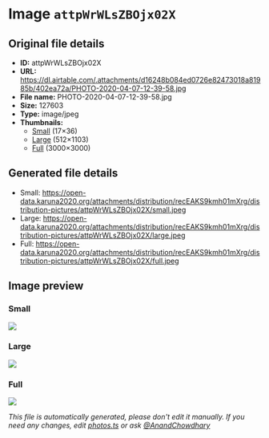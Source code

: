 # Image `attpWrWLsZBOjx02X`

## Original file details

- **ID:** attpWrWLsZBOjx02X
- **URL:** https://dl.airtable.com/.attachments/d16248b084ed0726e82473018a81985b/402ea72a/PHOTO-2020-04-07-12-39-58.jpg
- **File name:** PHOTO-2020-04-07-12-39-58.jpg
- **Size:** 127603
- **Type:** image/jpeg
- **Thumbnails:**
  - [Small](https://dl.airtable.com/.attachmentThumbnails/57bf1435dedf829a9a4b88ef440ee1b6/82a55ceb) (17×36)
  - [Large](https://dl.airtable.com/.attachmentThumbnails/c43301522060f51eef7b49cdfd379068/f271be48) (512×1103)
  - [Full](https://dl.airtable.com/.attachmentThumbnails/8c32b5b8b399bb43cd40e41b86cdc209/0dec324e) (3000×3000)

## Generated file details

- Small: https://open-data.karuna2020.org/attachments/distribution/recEAKS9kmh01mXrg/distribution-pictures/attpWrWLsZBOjx02X/small.jpeg
- Large: https://open-data.karuna2020.org/attachments/distribution/recEAKS9kmh01mXrg/distribution-pictures/attpWrWLsZBOjx02X/large.jpeg
- Full: https://open-data.karuna2020.org/attachments/distribution/recEAKS9kmh01mXrg/distribution-pictures/attpWrWLsZBOjx02X/full.jpeg

## Image preview

### Small

![](https://open-data.karuna2020.org/attachments/distribution/recEAKS9kmh01mXrg/distribution-pictures/attpWrWLsZBOjx02X/small.jpeg)

### Large

![](https://open-data.karuna2020.org/attachments/distribution/recEAKS9kmh01mXrg/distribution-pictures/attpWrWLsZBOjx02X/large.jpeg)

### Full

![](https://open-data.karuna2020.org/attachments/distribution/recEAKS9kmh01mXrg/distribution-pictures/attpWrWLsZBOjx02X/full.jpeg)

_This file is automatically generated, please don't edit it manually. If you need any changes, edit [photos.ts](/photos.ts) or ask [@AnandChowdhary](https://github.com/AnandChowdhary)_
